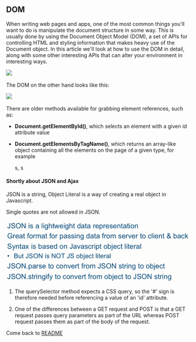 ## DOM

When writing web pages and apps, one of the most common things you'll want to do is manipulate the document structure in some way. This is usually done by using the Document Object Model (DOM), a set of APIs for controlling HTML and styling information that makes heavy use of the Document object. In this article we'll look at how to use the DOM in detail, along with some other interesting APIs that can alter your environment in interesting ways.

![](https://developer.mozilla.org/en-US/docs/Learn/JavaScript/Client-side_web_APIs/Manipulating_documents/document-window-navigator.png)

The DOM on the other hand looks like this:

![](https://developer.mozilla.org/en-US/docs/Learn/JavaScript/Client-side_web_APIs/Manipulating_documents/dom-screenshot.png)

There are older methods available for grabbing element references, such as:

- **Document.getElementById()**, which selects an element with a given id attribute value

- **Document.getElementsByTagName()**, which returns an array-like object containing all the elements on the page of a given type, for example <p>s, <a>s


#### Shortly about JSON and Ajax

JSON is a string, Object Literal is a way of creating a real object in Javascript.

Single quotes are not allowed in JSON.

![](./screenshots/JSON.png)



1. The querySelector method expects a CSS query, so the '#' sign is therefore needed before referencing a value of an 'id' attribute.

2. One of the differences between a GET request and POST is that a GET request passes query parameters as part of the URL whereas POST request passes them as part of the body of the request.


Come back to [README](../README.md)